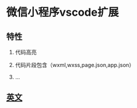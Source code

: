 # 微信小程序vscode扩展



## 特性

1. 代码高亮

2. 代码片段包含（wxml,wxss,page.json,app.json）

3. ...


## [英文](README-cn.md)
